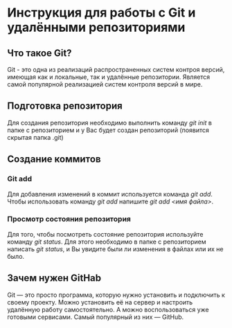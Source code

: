 # Инструкция для работы с Git и удалёнными репозиториями

## Что такое Git?
Git - это одна из реализаций распространенных систем контроя версий, имеющая как и локальные, так и удалённые 
репозитории. Является самой популярной реализацией систем контроля версий в мире.
## Подготовка репозитория
Для создания репозитория необходимо выполнить команду *git init* в папке с репозиторием и у Вас будет создан 
репозиторий (появится скрытая папка .git)

## Создание коммитов

### Git add
Для добавления изменений в коммит используется команда *git add*. Чтобы использовать команду *git add* напишите
*git add <имя файла>*.

### Просмотр состояния репозитория 
Для того, чтобы посмотреть состояние репозитория используйте команду *git status*. Для этого необходимо в папке 
с репозиторием написать *git status*, и Вы увидите были ли изменения в файлах или их не было.

## Зачем нужен GitHab
Git — это просто программа, которую нужно установить и подключить к своему проекту. 
Можно установить её на сервер и настроить удалённую работу самостоятельно. 
А можно воспользоваться уже готовыми сервисами. Самый популярный из них — GitHub.